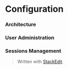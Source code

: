 # Configuration
### Architecture
### User Administration
### Sessions Management


> Written with [StackEdit](https://stackedit.io/).
<!--stackedit_data:
eyJoaXN0b3J5IjpbMjAwNTA0MDU2MiwtMzMyODM5OTM1XX0=
-->